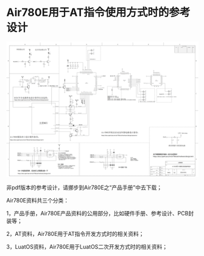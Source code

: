 # Air780E用于AT指令使用方式时的参考设计

![img](image/Air780E用于AT使用方式时的参考设计V20241021.png)

非pdf版本的参考设计，请挪步到Air780E之“产品手册”中去下载；

Air780E资料共三个分类：

1，产品手册，Air780E产品资料的公用部分，比如硬件手册、参考设计、PCB封装等；

2，AT资料，Air780E用于AT指令开发方式时的相关资料；

3，LuatOS资料，Air780E用于LuatOS二次开发方式时的相关资料；
